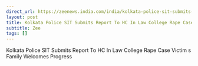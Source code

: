 ```yaml
---
direct_url: https://zeenews.india.com/india/kolkata-police-sit-submits-report-to-hc-in-law-college-rape-case-victim-s-family-welcomes-progress-2929930.html
layout: post
title: Kolkata Police SIT Submits Report To HC In Law College Rape Case  Victim s Family Welcomes Progress
subtitle: Zee
tags: []
---
```


Kolkata Police SIT Submits Report To HC In Law College Rape Case  Victim s Family Welcomes Progress
